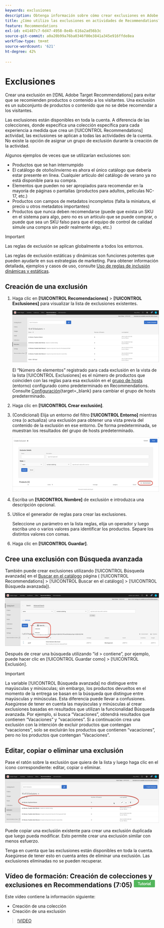 ```yaml
---
keywords: exclusiones
description: Obtenga información sobre cómo crear exclusiones en Adobe [!DNL Target] Recommendations para evitar que se recomienden productos o contenido a los visitantes.
title: ¿Cómo utilizo las exclusiones en actividades de Recommendations?
feature: Recommendations
exl-id: e41487c7-6d47-4958-8e4b-616a2ad56b3c
source-git-commit: a0a20b99a76ba0346f00e3841a345e916ffde8ea
workflow-type: tm+mt
source-wordcount: '621'
ht-degree: 42%

---
```


# Exclusiones

Crear una exclusión en [!DNL Adobe Target Recommendations] para evitar que se recomienden productos o contenido a los visitantes. Una exclusión es un subconjunto de productos o contenido que no se debe recomendar a los visitantes.

Las exclusiones están disponibles en toda la cuenta. A diferencia de las colecciones, donde especifica una colección específica para cada experiencia a medida que crea un [!UICONTROL Recommendations] actividad, las exclusiones se aplican a todas las actividades de la cuenta. No existe la opción de asignar un grupo de exclusión durante la creación de la actividad.

Algunos ejemplos de veces que se utilizarían exclusiones son:

* Productos que se han interrumpido
* El catálogo de otoño/invierno es ahora el único catálogo que debería estar presente en línea. Cualquier artículo del catálogo de verano ya no está disponible para su compra.
* Elementos que pueden no ser apropiados para recomendar en la mayoría de páginas o pantallas (productos para adultos, películas NC-17, etc.)
* Productos con campos de metadatos incompletos (falta la miniatura, el precio u otros metadatos importantes)
* Productos que nunca deben recomendarse (puede que exista un SKU en el sistema para algo, pero no es un artículo que se puede comprar, o puede que sea un SKU falso para que el equipo de control de calidad simule una compra sin pedir realmente algo, etc.)

>[!IMPORTANT]
>
>Las reglas de exclusión se aplican globalmente a todos los entornos.
>
>Las reglas de exclusión estáticas y dinámicas son funciones potentes que pueden ayudarle en sus estrategias de marketing. Para obtener información detallada, ejemplos y casos de uso, consulte [Uso de reglas de inclusión dinámicas y estáticas](/help/main/c-recommendations/c-algorithms/use-dynamic-and-static-inclusion-rules.md#concept_4CB5C0FA705D4E449BD0B37B3D987F9F).

## Creación de una exclusión

1. Haga clic en **[!UICONTROL Recomendaciones]** > **[!UICONTROL Exclusiones]** para visualizar la lista de exclusiones existentes.

   ![](assets/exclusions_list.png)

   El “Número de elementos” registrado para cada exclusión en la vista de la lista [!UICONTROL Exclusiones] es el número de productos que coinciden con las reglas para esa exclusión en el [grupo de hosts](/help/main/administrating-target/hosts.md) (entorno) configurado como predeterminado en Recommendations. Consulte [Configuración](https://developer.adobe.com/target/implement/recommendations/){target=_blank} para cambiar el grupo de hosts predeterminado.

1. Haga clic en **[!UICONTROL Crear exclusión]**.

1. (Condicional) Elija un entorno del filtro **[!UICONTROL Entorno]** mientras crea (o actualiza) una exclusión para obtener una vista previa del contenido de la exclusión en ese entorno. De forma predeterminada, se muestran los resultados del grupo de hosts predeterminado.

   ![Crear exclusión](/help/main/c-recommendations/c-products/assets/CreateExclusion.png)

1. Escriba un **[!UICONTROL Nombre]** de exclusión e introduzca una descripción opcional.

1. Utilice el generador de reglas para crear las exclusiones.

   Seleccione un parámetro en la lista reglas, elija un operador y luego escriba uno o varios valores para identificar los productos. Separe los distintos valores con comas.

1. Haga clic en **[!UICONTROL Guardar]**.

## Cree una exclusión con Búsqueda avanzada

También puede crear exclusiones utilizando [!UICONTROL Búsqueda avanzada] en el [Buscar en el catálogo](/help/main/c-recommendations/c-products/catalog-search.md#save-as) página ( [!UICONTROL Recommendations] > [!UICONTROL Buscar en el catálogo] > [!UICONTROL Búsqueda avanzada]).

![Guardar como cuadro de diálogo](/help/main/c-recommendations/c-products/assets/save-as.png)

Después de crear una búsqueda utilizando “id > contiene”, por ejemplo, puede hacer clic en [!UICONTROL Guardar como] > [!UICONTROL Exclusión].

>[!IMPORTANT]
>
>La variable [!UICONTROL Búsqueda avanzada] no distingue entre mayúsculas y minúsculas; sin embargo, los productos devueltos en el momento de la entrega se basan en la búsqueda que distingue entre mayúsculas y minúsculas. Esta diferencia puede llevar a confusiones. Asegúrese de tener en cuenta las mayúsculas y minúsculas al crear exclusiones basadas en resultados que utilizan la funcionalidad Búsqueda avanzada. Por ejemplo, si busca “Vacaciones”, obtendrá resultados que contienen “Vacaciones” y “vacaciones”. Si a continuación crea una exclusión con la intención de excluir productos que contengan “vacaciones”, solo se excluirán los productos que contienen “vacaciones”, pero no los productos que contengan “Vacaciones”.

## Editar, copiar o eliminar una exclusión

Pase el ratón sobre la exclusión que quiera de la lista y luego haga clic en el icono correspondiente: editar, copiar o eliminar.

![Iconos al pasar el ratón por encima para una exclusión](/help/main/c-recommendations/c-products/assets/hover-exclusions.png)

Puede copiar una exclusión existente para crear una exclusión duplicada que luego pueda modificar. Esto permite crear una exclusión similar con menos esfuerzo.

Tenga en cuenta que las exclusiones están disponibles en toda la cuenta. Asegúrese de tener esto en cuenta antes de eliminar una exclusión. Las exclusiones eliminadas no se pueden recuperar.

## Vídeo de formación: Creación de colecciones y exclusiones en Recommendations (7:05) ![Distintivo del tutorial](/help/main/assets/tutorial.png)

Este vídeo contiene la información siguiente:

* Creación de una colección
* Creación de una exclusión

>[!VIDEO](https://video.tv.adobe.com/v/27689)
